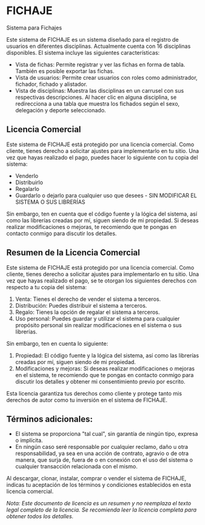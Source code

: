 # FICHAJE

Sistema para Fichajes

Este sistema de FICHAJE es un sistema diseñado para el registro de usuarios en diferentes disciplinas. Actualmente cuenta con 16 disciplinas disponibles. El sistema incluye las siguientes características:

- Vista de fichas: Permite registrar y ver las fichas en forma de tabla. También es posible exportar las fichas.
- Vista de usuarios: Permite crear usuarios con roles como administrador, fichador, fichado y alistador.
- Vista de disciplinas: Muestra las disciplinas en un carrusel con sus respectivas descripciones. Al hacer clic en alguna disciplina, se redirecciona a una tabla que muestra los fichados según el sexo, delegación y deporte seleccionado.

## Licencia Comercial

Este sistema de FICHAJE está protegido por una licencia comercial. Como cliente, tienes derecho a solicitar ajustes para implementarlo en tu sitio. Una vez que hayas realizado el pago, puedes hacer lo siguiente con tu copia del sistema:

- Venderlo
- Distribuirlo
- Regalarlo
- Guardarlo o dejarlo para cualquier uso que desees - SIN MODIFICAR EL SISTEMA O SUS LIBRERÍAS

Sin embargo, ten en cuenta que el código fuente y la lógica del sistema, así como las librerías creadas por mí, siguen siendo de mi propiedad. Si deseas realizar modificaciones o mejoras, te recomiendo que te pongas en contacto conmigo para discutir los detalles.

## Resumen de la Licencia Comercial

Este sistema de FICHAJE está protegido por una licencia comercial. Como cliente, tienes derecho a solicitar ajustes para implementarlo en tu sitio. Una vez que hayas realizado el pago, se te otorgan los siguientes derechos con respecto a tu copia del sistema:

1. Venta: Tienes el derecho de vender el sistema a terceros.
2. Distribución: Puedes distribuir el sistema a terceros.
3. Regalo: Tienes la opción de regalar el sistema a terceros.
4. Uso personal: Puedes guardar y utilizar el sistema para cualquier propósito personal sin realizar modificaciones en el sistema o sus librerías.

Sin embargo, ten en cuenta lo siguiente:

1. Propiedad: El código fuente y la lógica del sistema, así como las librerías creadas por mí, siguen siendo de mi propiedad.
2. Modificaciones y mejoras: Si deseas realizar modificaciones o mejoras en el sistema, te recomiendo que te pongas en contacto conmigo para discutir los detalles y obtener mi consentimiento previo por escrito.

Esta licencia garantiza tus derechos como cliente y protege tanto mis derechos de autor como tu inversión en el sistema de FICHAJE.

## Términos adicionales:

- El sistema se proporciona "tal cual", sin garantía de ningún tipo, expresa o implícita.
- En ningún caso seré responsable por cualquier reclamo, daño u otra responsabilidad, ya sea en una acción de contrato, agravio o de otra manera, que surja de, fuera de o en conexión con el uso del sistema o cualquier transacción relacionada con el mismo.

Al descargar, clonar, instalar, comprar o vender el sistema de FICHAJE, indicas tu aceptación de los términos y condiciones establecidos en esta licencia comercial.

*Nota: Este documento de licencia es un resumen y no reemplaza el texto legal completo de la licencia. Se recomienda leer la licencia completa para obtener todos los detalles.*
